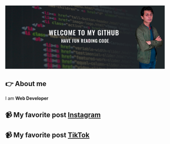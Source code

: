 [![Header](https://raw.githubusercontent.com/AlexanderCDs/hooks-app/master/src/assets/images/github.jpg "Header")](https://www.youtube.com/channel/UCmXXKj2lTr8J1zh3KCTj2XQ?sub_confirmation=1)

## 👉 About me
I am **Web Developer**   

## 📹 My favorite post [Instagram](https://www.instagram.com/alexandercds.cs/?hl=es-la)

## 📹 My favorite post [TikTok](https://www.tiktok.com/@alexandercds)
